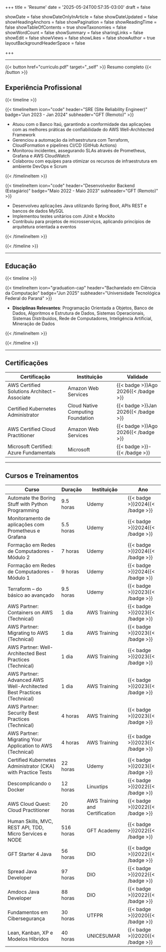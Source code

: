 +++
title = 'Resume'
date = '2025-05-24T00:57:35-03:00'
draft = false

showDate = false
showDateOnlyInArticle = false
showDateUpdated = false
showHeadingAnchors = false
showPagination = false
showReadingTime = false
showTableOfContents = true
showTaxonomies = false 
showWordCount = false
showSummary = false
sharingLinks = false
showEdit = false
showViews = false
showLikes = false
showAuthor = true
layoutBackgroundHeaderSpace = false

+++

---

{{< button href="curriculo.pdf" target="_self" >}}
Resumo completo
{{< /button >}}

## Experiência Profissional

{{< timeline >}}

{{< timelineItem icon="code" header="SRE (Site Reliability Engineer)" badge="Jun 2023 - Jan 2024" subheader="GFT (Remoto)" >}}
<ul>
    <li> Atuou com o Banco Itaú, garantindo a conformidade das aplicações com as melhores práticas de confiabilidade do AWS Well-Architected Framework </li>
    <li> Gerenciou a automação da infraestrutura com Terraform, CloudFormation e pipelines CI/CD (GitHub Actions) </li>
    <li> Monitorou incidentes, assegurando SLAs através de Prometheus, Grafana e AWS CloudWatch </li>
    <li> Colaborou com equipes para otimizar os recursos de infraestrutura em ambiente DevOps e Scrum </li>
</ul>
{{< /timelineItem >}}

{{< timelineItem icon="code" header="Desenvolvedor Backend (Estagiário)" badge="Maio 2022 - Maio 2023" subheader="GFT (Remoto)" >}}
<ul>
    <li> Desenvolveu aplicações Java utilizando Spring Boot, APIs REST e bancos de dados MySQL </li>
    <li> Implementou testes unitários com JUnit e Mockito </li>
    <li> Contribuiu para projetos de microsserviços, aplicando princípios de arquitetura orientada a eventos </li>
</ul>
{{< /timelineItem >}}

{{< /timeline >}}

---

## Educação

{{< timeline >}}

{{< timelineItem icon="graduation-cap" header="Bacharelado em Ciência da Computação" badge="Jun 2025" subheader="Universidade Tecnológica Federal do Paraná" >}}
<ul>
    <li> <b>Disciplinas Relevantes</b>: Programação Orientada a Objetos, Banco de Dados, Algoritmos e Estrutura de Dados, Sistemas Operacionais, Sistemas Distribuídos, Rede de Computadores, Inteligência Artificial, Mineração de Dados</li>
</ul>
{{< /timelineItem >}}

{{< /timeline >}}

---
## Certificações

<table>
<thead>
<tr>
<th>Certificação</th>
<th>Instituição</th>
<th>Validade</th>
</tr>
</thead>
<tbody>
<tr>
<td>AWS Certified Solutions Architect – Associate</td>
<td>Amazon Web Services</td>
<td>{{< badge >}}Ago 2026{{< /badge >}}</td>
</tr>
<tr>
<td>Certified Kubernetes Administrator</td>
<td>Cloud Native Computing Foundation</td>
<td>{{< badge >}}Jan 2026{{< /badge >}}</td>
</tr>
<tr>
<td>AWS Certified Cloud Practitioner</td>
<td>Amazon Web Services</td>
<td>{{< badge >}}Ago 2026{{< /badge >}}</td>
</tr>
<tr>
<td>Microsoft Certified: Azure Fundamentals</td>
<td>Microsoft</td>
<td>{{< badge >}}-{{< /badge >}}</td>
</tr>
</tbody>
</table>

---

## Cursos e Treinamentos

<table>
<thead>
<tr>
<th>Curso</th>
<th>Duração</th>
<th>Instituição</th>
<th>Ano</th>
</tr>
</thead>
<tbody>
<tr>
<td>Automate the Boring Stuff with Python Programming</td>
<td>9.5 horas</td>
<td>Udemy</td>
<td>{{< badge >}}2024{{< /badge >}}</td>
</tr>
<tr>
<td>Monitoramento de aplicações com Prometheus e Grafana</td>
<td>5.5 horas</td>
<td>Udemy</td>
<td>{{< badge >}}2024{{< /badge >}}</td>
</tr>
<tr>
<td>Formação em Redes de Computadores - Módulo 2</td>
<td>7 horas</td>
<td>Udemy</td>
<td>{{< badge >}}2024{{< /badge >}}</td>
</tr>
<tr>
<td>Formação em Redes de Computadores - Módulo 1</td>
<td>9 horas</td>
<td>Udemy</td>
<td>{{< badge >}}2024{{< /badge >}}</td>
</tr>
<tr>
<td>Terraform – do básico ao avançado</td>
<td>9.5 horas</td>
<td>Udemy</td>
<td>{{< badge >}}2023{{< /badge >}}</td>
</tr>
<tr>
<td>AWS Partner: Containers on AWS (Technical)</td>
<td>1 dia</td>
<td>AWS Training</td>
<td>{{< badge >}}2023{{< /badge >}}</td>
</tr>
<tr>
<td>AWS Partner: Migrating to AWS (Technical)</td>
<td>1 dia</td>
<td>AWS Training</td>
<td>{{< badge >}}2023{{< /badge >}}</td>
</tr>
<tr>
<td>AWS Partner: Well-Architected Best Practices (Technical)</td>
<td>1 dia</td>
<td>AWS Training</td>
<td>{{< badge >}}2023{{< /badge >}}</td>
</tr>
<tr>
<td>AWS Partner: Advanced AWS Well-Architected Best Practices (Technical)</td>
<td>1 dia</td>
<td>AWS Training</td>
<td>{{< badge >}}2023{{< /badge >}}</td>
</tr>
<tr>
<td>AWS Partner: Security Best Practices (Technical)</td>
<td>4 horas</td>
<td>AWS Training</td>
<td>{{< badge >}}2023{{< /badge >}}</td>
</tr>
<tr>
<td>AWS Partner: Migrating Your Application to AWS (Technical)</td>
<td>4 horas</td>
<td>AWS Training</td>
<td>{{< badge >}}2023{{< /badge >}}</td>
</tr>
<tr>
<td>Certified Kubernetes Administrator (CKA) with Practice Tests</td>
<td>22 horas</td>
<td>Udemy</td>
<td>{{< badge >}}2023{{< /badge >}}</td>
</tr>
<tr>
<td>Descomplicando o Docker</td>
<td>12 horas</td>
<td>Linuxtips</td>
<td>{{< badge >}}2022{{< /badge >}}</td>
</tr>
<tr>
<td>AWS Cloud Quest: Cloud Practitioner</td>
<td>20 horas</td>
<td>AWS Training and Certification</td>
<td>{{< badge >}}2022{{< /badge >}}</td>
</tr>
<tr>
<td>Human Skills, MVC, REST API, TDD, Micro Services e NODE</td>
<td>516 horas</td>
<td>GFT Academy</td>
<td>{{< badge >}}2022{{< /badge >}}</td>
</tr>
<tr>
<td>GFT Starter 4 Java</td>
<td>56 horas</td>
<td>DIO</td>
<td>{{< badge >}}2022{{< /badge >}}</td>
</tr>
<tr>
<td>Spread Java Developer</td>
<td>97 horas</td>
<td>DIO</td>
<td>{{< badge >}}2022{{< /badge >}}</td>
</tr>
<tr>
<td>Amdocs Java Developer</td>
<td>88 horas</td>
<td>DIO</td>
<td>{{< badge >}}2022{{< /badge >}}</td>
</tr>
<tr>
<td>Fundamentos em Cibersegurança</td>
<td>30 horas</td>
<td>UTFPR</td>
<td>{{< badge >}}2020{{< /badge >}}</td>
</tr>
<tr>
<td>Lean, Kanban, XP e Modelos Híbridos</td>
<td>40 horas</td>
<td>UNICESUMAR</td>
<td>{{< badge >}}2020{{< /badge >}}</td>
</tr>
</tbody>
</table>